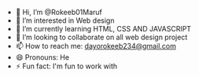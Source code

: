 - 👋 Hi, I’m @Rokeeb01Maruf
- 👀 I’m interested in Web design
- 🌱 I’m currently learning HTML, CSS AND JAVASCRIPT
- 💞️ I’m looking to collaborate on all web design project
- 📫 How to reach me: dayorokeeb234@gmail.com
- 😄 Pronouns: He
- ⚡ Fun fact: I'm fun to work with

<!---
Rokeeb01Maruf/Rokeeb01Maruf is a ✨ special ✨ repository because its `README.md` (this file) appears on your GitHub profile.
You can click the Preview link to take a look at your changes.
--->
